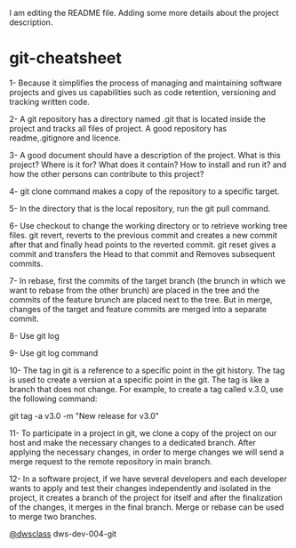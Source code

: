 I am editing the README file. Adding some more details about the project description.
# git-cheatsheet
1- Because it simplifies the process of managing and maintaining software projects and gives us capabilities such as code retention, versioning and tracking written code.

2- A git repository has a directory named .git that is located inside the project and tracks all files of project. A good repository has readme,.gitignore and licence.

3- A good document should have a description of the project. What is this project? Where is it for? What does it contain? How to install and run it? and how the other persons can contribute to this project?

4- git clone command makes a copy of the repository to a specific target.

5- In the directory that is the local repository, run the git pull command.

6- Use checkout to change the working directory or to retrieve working tree files. 
git revert, reverts to the previous commit and creates a new commit after that and finally head points to the reverted commit. git reset gives a commit and transfers the Head to that commit and Removes subsequent commits.

7- In rebase, first the commits of the target branch (the brunch in which we want to rebase from the other brunch) are placed in the tree and the commits of the feature brunch are placed next to the tree. But in merge, changes of the target and feature commits are merged into a separate commit.

8- Use git log

9- Use git log <filename> command
  
10- The tag in git is a reference to a specific point in the git history. The tag is used to create a version at a specific point in the git. The tag is like a branch that does not change. For example, to create a tag called v.3.0, use the following command: 
  
  git tag -a v3.0 -m "New release for v3.0"
  
11- To participate in a project in git, we clone a copy of the project on our host and make the necessary changes to a dedicated branch. After applying the necessary changes, in order to merge changes we will send a merge request to the remote repository in main branch.
  
12- In a software project, if we have several developers and each developer wants to apply and test their changes independently and isolated in the project, it creates a branch of the project for itself and after the finalization of the changes, it merges in the final branch. Merge or rebase can be used to merge two branches.

[@dwsclass](https://github.com/dwsclass) dws-dev-004-git
